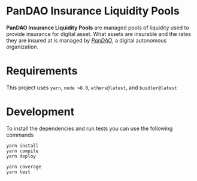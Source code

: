 # PanDAO Insurance Liquidity Pools

**PanDAO Insurance Liquidity Pools** are managed pools of liquidity used to provide insurance for digital asset. What assets are insurable and the rates they are insured at is managed by [*PanDAO*](https://pandao.org), a digital autonomous organization.

# Requirements
This project uses `yarn`, `node >8.0`, `ethers@latest`, and `buidler@latest`

# Development
To install the dependencies and run tests you can use the following commands

```
yarn install
yarn compile
yarn deploy

yarn coverage
yarn test
```